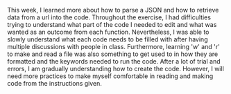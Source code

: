 This week, I learned more about how to parse a JSON and how to retrieve data from a url into the code. Throughout the exercise, I had difficulties trying to understand what part of the code I needed to edit and what was wanted as an outcome from each function. Nevertheless, I was able to slowly understand what each code needs to be filled with after having multiple discussions with people in class. Furthermore, learning 'w' and 'r' to make and read a file was also something to get used to in how they are formatted and the keywords needed to run the code. After a lot of trial and errors, I am gradually understanding how to create the code. However, I will need more practices to make myself comfortable in reading and making code from the instructions given.
